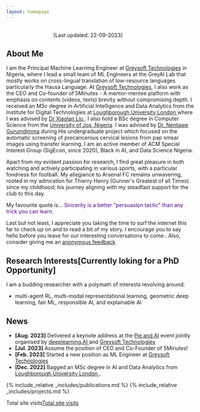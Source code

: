 ```yaml
---
layout: homepage
---
```

&nbsp;&nbsp;&nbsp;&nbsp;&nbsp;&nbsp;&nbsp;&nbsp;&nbsp;&nbsp;&nbsp;&nbsp;&nbsp;&nbsp;&nbsp; &nbsp;&nbsp;&nbsp;&nbsp;&nbsp;&nbsp;&nbsp;&nbsp;&nbsp;&nbsp;&nbsp;&nbsp;&nbsp;&nbsp;&nbsp;&nbsp;&nbsp;&nbsp;&nbsp;&nbsp;&nbsp;&nbsp;&nbsp;&nbsp;&nbsp;&nbsp;&nbsp;&nbsp;&nbsp;&nbsp;&nbsp;&nbsp;&nbsp;&nbsp;&nbsp;&nbsp;&nbsp;&nbsp;&nbsp;&nbsp;&nbsp;&nbsp;&nbsp;&nbsp;&nbsp; &nbsp;&nbsp;&nbsp;&nbsp;&nbsp;&nbsp;&nbsp;&nbsp;&nbsp;&nbsp;&nbsp;&nbsp;&nbsp;&nbsp;&nbsp;&nbsp;&nbsp;&nbsp;&nbsp;&nbsp;&nbsp;&nbsp;&nbsp;&nbsp;&nbsp;&nbsp;&nbsp;&nbsp;&nbsp;&nbsp;&nbsp;&nbsp;&nbsp;&nbsp;&nbsp;&nbsp;&nbsp;&nbsp;&nbsp;&nbsp;&nbsp;&nbsp;&nbsp;&nbsp;&nbsp; &nbsp;&nbsp;&nbsp;&nbsp;&nbsp;&nbsp;&nbsp;&nbsp;&nbsp;&nbsp;&nbsp;&nbsp;&nbsp;&nbsp;&nbsp;&nbsp;&nbsp;&nbsp;&nbsp;&nbsp;&nbsp;&nbsp;&nbsp;&nbsp;&nbsp;&nbsp;&nbsp;&nbsp;&nbsp;&nbsp;&nbsp;&nbsp;[Last updated: 22-09-2023]
## About Me


I am the Principal Machine Learning Engineer at <a href="https://greysoft.ng">Greysoft Technologies</a> in Nigeria, where I lead a small team of ML Engineers at the GreyAI Lab that mostly works on cross-lingual translation of low-resource languages particularly the Hausa Language. At <a href="https://greysoft.ng">Greysoft Technologies</a>, I also work as the CEO and Co-founder of 5Minutes - A mentor-mentee platform with emphasis on contents (videos, texts) brevity without compromising depth. I received an MSc degree in Artificial Intelligence and Data Analytics from the Institute for Digital Technologies at  <a href="https://www.lborolondon.ac.uk/study/masters-degrees/artificial-intelligence-data-analytics/"> Loughborough University London </a> where I was advised by <a href="https://www.lborolondon.ac.uk/about/staff/dr-xiaolan-liu/">Dr Xiaolan Liu </a>. I also hold a BSc degree in Computer Science from the <a href="https://unijos.edu.ng">University of Jos, Nigeria</a>. I was advised by  <a href="https://scholar.google.com/citations?user=q9VpwWEAAAAJ&hl=enDr. Nentawe Gurumdimma)"> Dr. Nentawe Gurumdimma</a> during His undergraduate project which focused on the automatic screening of precancerous cervical lesions from pap smear images using transfer learning. I am an active member of ACM Special Interest Group (SigEcon, since 2020), Black in AI, and Data Science Nigeria.

Apart from my evident passion for research, I find great pleasure in both watching and actively participating in various sports, with a particular fondness for football. My allegiance to Arsenal FC remains unwavering, rooted in my admiration for Thierry Henry (Gunner's Greatest of all Times) since my childhood; his journey aligning with my steadfast support for the club to this day.

My favourite quote is... <span style="color:indigo;">Sincerity is a better "persuasion tactic" than any trick you can learn. </span>

Last but not least, I appreciate you taking the time to surf the internet this far to check up on and to read a bit of my story. I encourage you to say hello before you leave for our interesting conversations to come.. Also, consider giving me an  <a href="https://ngl.link/jibrinx">anonymous feedback</a>
                  
## Research Interests[Currently loking for a PhD Opportunity]
I am a budding researcher with a polymath of interests revolving around:
- multi-agent RL, multi-modal representational learning, geometric deep learning, fair ML, responsible AI, and explainable AI

## News

- **[Aug. 2023]** Delivered a keynote address at the <a href="https://www.linkedin.com/feed/update/urn:li:activity:7096848518631366656/ "> Pie and AI</a> event jointly organised by <a href="https://www.deeplearning.ai">deeplearning.AI </a>and <a href="https://greysoft.ng">Greysoft Technologies</a>
- **[Jul. 2023]** Assume the position of CEO and Co-Founder of 5Minutes!
- **[Feb. 2023]** Started a new position as ML Engineer at <a href="https://greysoft.ng">Greysoft Technologies</a>
- **[Dec. 2022]** Bagged an MSc degree in AI and Data Analytics from <a href="https://www.lborolondon.ac.uk/study/masters-degrees/artificial-intelligence-data-analytics/"> Loughborough University London </a>.

{% include_relative _includes/publications.md %}
{% include_relative _includes/projects.md %}
<!---{% include_relative _includes/services.md %} -->
<p>Total site visits<a href='https://www.free-counters.org/'>Total site visits</a> <script type='text/javascript' src='https://www.freevisitorcounters.com/auth.php?id=0411e39de56cdd30e8bb498459e0a65deb5e5167'></script>
<script type="text/javascript" src="https://www.freevisitorcounters.com/en/home/counter/1109287/t/3"></script></p> 
